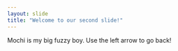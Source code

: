 ```yaml
---
layout: slide
title: "Welcome to our second slide!"
---
```

Mochi is my big fuzzy boy.
Use the left arrow to go back!

